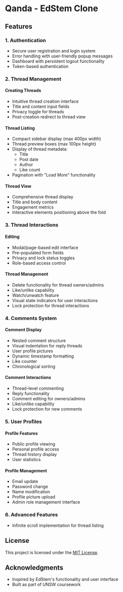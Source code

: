 # Qanda - EdStem Clone

## Features

### 1. Authentication

- Secure user registration and login system
- Error handling with user-friendly popup messages
- Dashboard with persistent logout functionality
- Token-based authentication

### 2. Thread Management

#### Creating Threads

- Intuitive thread creation interface
- Title and content input fields
- Privacy toggle for threads
- Post-creation redirect to thread view

#### Thread Listing

- Compact sidebar display (max 400px width)
- Thread preview boxes (max 100px height)
- Display of thread metadata:
  - Title
  - Post date
  - Author
  - Like count
- Pagination with "Load More" functionality

#### Thread View

- Comprehensive thread display
- Title and body content
- Engagement metrics
- Interactive elements positioning above the fold

### 3. Thread Interactions

#### Editing

- Modal/page-based edit interface
- Pre-populated form fields
- Privacy and lock status toggles
- Role-based access control

#### Thread Management

- Delete functionality for thread owners/admins
- Like/unlike capability
- Watch/unwatch feature
- Visual state indicators for user interactions
- Lock protection for thread interactions

### 4. Comments System

#### Comment Display

- Nested comment structure
- Visual indentation for reply threads
- User profile pictures
- Dynamic timestamp formatting
- Like counter
- Chronological sorting

#### Comment Interactions

- Thread-level commenting
- Reply functionality
- Comment editing for owners/admins
- Like/unlike capability
- Lock protection for new comments

### 5. User Profiles

#### Profile Features

- Public profile viewing
- Personal profile access
- Thread history display
- User statistics

#### Profile Management

- Email update
- Password change
- Name modification
- Profile picture upload
- Admin role management interface

### 6. Advanced Features

- Infinite scroll implementation for thread listing



## License

This project is licensed under the [MIT License](LICENSE.md).

## Acknowledgments

- Inspired by EdStem's functionality and user interface
- Built as part of UNSW coursework
